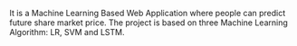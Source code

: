 It is a Machine Learning Based Web Application where people can predict future share market
 price. The project is based on three Machine Learning Algorithm: LR, SVM and LSTM.
